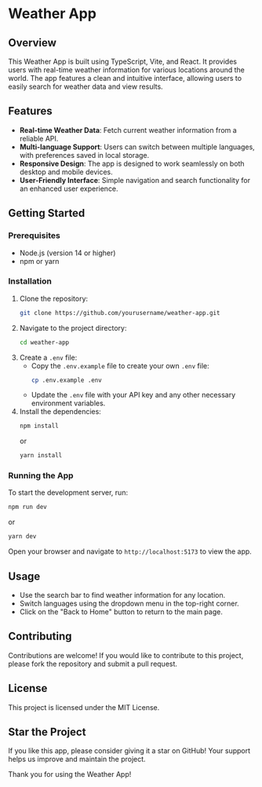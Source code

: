 # Weather App

## Overview
This Weather App is built using TypeScript, Vite, and React. It provides users with real-time weather information for various locations around the world. The app features a clean and intuitive interface, allowing users to easily search for weather data and view results.

## Features
- **Real-time Weather Data**: Fetch current weather information from a reliable API.
- **Multi-language Support**: Users can switch between multiple languages, with preferences saved in local storage.
- **Responsive Design**: The app is designed to work seamlessly on both desktop and mobile devices.
- **User-Friendly Interface**: Simple navigation and search functionality for an enhanced user experience.

## Getting Started

### Prerequisites
- Node.js (version 14 or higher)
- npm or yarn

### Installation
1. Clone the repository:
   ```bash
   git clone https://github.com/yourusername/weather-app.git
   ```
2. Navigate to the project directory:
   ```bash
   cd weather-app
   ```
3. Create a `.env` file:
   - Copy the `.env.example` file to create your own `.env` file:
     ```bash
     cp .env.example .env
     ```
   - Update the `.env` file with your API key and any other necessary environment variables.
4. Install the dependencies:
   ```bash
   npm install
   ```
   or
   ```bash
   yarn install
   ```

### Running the App
To start the development server, run:

```bash
npm run dev
```
or
```bash
yarn dev
```
Open your browser and navigate to `http://localhost:5173` to view the app.

## Usage
- Use the search bar to find weather information for any location.
- Switch languages using the dropdown menu in the top-right corner.
- Click on the "Back to Home" button to return to the main page.

## Contributing
Contributions are welcome! If you would like to contribute to this project, please fork the repository and submit a pull request.

## License
This project is licensed under the MIT License.

## Star the Project
If you like this app, please consider giving it a star on GitHub! Your support helps us improve and maintain the project.

Thank you for using the Weather App!
